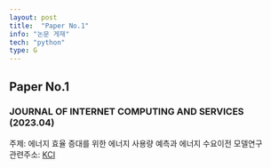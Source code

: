 ```yaml
---
layout: post
title:  "Paper No.1"
info: "논문 게재"
tech: "python"
type: G
---
```


## Paper No.1
### JOURNAL OF INTERNET COMPUTING AND SERVICES (2023.04)
주제: 에너지 효율 증대를 위한 에너지 사용량 예측과 에너지 수요이전 모델연구
<br/> 관련주소: [KCI](https://www.kci.go.kr/kciportal/ci/sereArticleSearch/ciSereArtiView.kci?sereArticleSearchBean.artiId=ART002956737)
